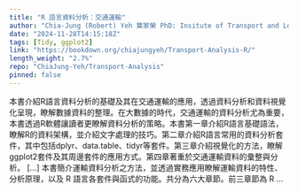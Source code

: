 ```yaml
---
title: "R 語言資料分析：交通運輸"
author: "Chia-Jung (Robert) Yeh 葉家榮 PhD: Insitute of Transport and Logistics Studies, USYD M.S.: Department of Transportation and Logistics Management, NYCU"
date: "2024-11-28T14:15:18Z"
tags: [Tidy, ggplot2]
link: "https://bookdown.org/chiajungyeh/Transport-Analysis-R/"
length_weight: "2.7%"
repo: "ChiaJung-Yeh/Transport-Analysis"
pinned: false
---
```


本書介紹R語言資料分析的基礎及其在交通運輸的應用，透過資料分析和資料視覺化呈現，瞭解數據資料的整理。在大數據的時代，交通運輸的資料分析尤為重要，本書透過R軟體讓讀者更瞭解資料分析的策略。本書第一章介紹R語言基礎語法，瞭解R的資料架構，並介紹文字處理的技巧。第二章介紹R語言常用的資料分析套件，其中包括dplyr、data.table、tidyr等套件。第三章介紹視覺化的方法，瞭解ggplot2套件及其周邊套件的應用方式。第四章著重於交通運輸資料的彙整與分析。 [...] 本書簡介運輸資料分析之方法，並透過實務應用瞭解運輸資料的特性、分析原理，以及 R 語言各套件與函式的功能。共分為六大章節。前三章節為 R ...
